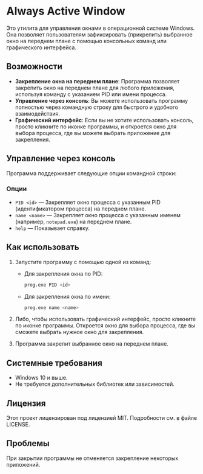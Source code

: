 # Always Active Window

Это утилита для управления окнами в операционной системе Windows. Она позволяет пользователям зафиксировать (прикрепить) выбранное окно на переднем плане с помощью консольных команд или графического интерфейса.

## Возможности

- **Закрепление окна на переднем плане**: Программа позволяет закрепить окно на переднем плане для любого приложения, используя команду с указанием PID или имени процесса.
- **Управление через консоль**: Вы можете использовать программу полностью через командную строку для быстрого и удобного взаимодействия.
- **Графический интерфейс**: Если вы не хотите использовать консоль, просто кликните по иконке программы, и откроется окно для выбора процесса, где вы можете выбрать приложение для закрепления.

## Управление через консоль

Программа поддерживает следующие опции командной строки:

### Опции

- `PID <id>` — Закрепляет окно процесса с указанным PID (идентификатором процесса) на переднем плане.
- `name <name>` — Закрепляет окно процесса с указанным именем (например, `notepad.exe`) на переднем плане.
- `help` — Показывает справку.

## Как использовать

1. Запустите программу с помощью одной из команд:
   - Для закрепления окна по PID:
     ```bash
     prog.exe PID <id>
     ```
   - Для закрепления окна по имени:
     ```bash
     prog.exe name <name>
     ```
   
2. Либо, чтобы использовать графический интерфейс, просто кликните по иконке программы. Откроется окно для выбора процесса, где вы сможете выбрать нужное окно для закрепления.
   
3. Программа закрепит выбранное окно на переднем плане.

## Системные требования

- Windows 10 и выше.
- Не требуется дополнительных библиотек или зависимостей.

## Лицензия

Этот проект лицензирован под лицензией MIT. Подробности см. в файле LICENSE.

## Проблемы

При закрытии программы не отменяется закрепление некоторых приложений.

